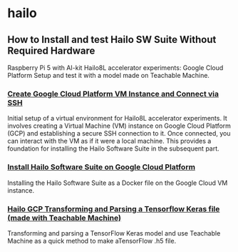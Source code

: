 # hailo

## How to Install and test Hailo SW Suite Without Required Hardware
Raspberry Pi 5 with AI-kit Hailo8L accelerator experiments: Google Cloud Platform Setup and test it with a model  made on Teachable Machine.

### [Create Google Cloud Platform VM Instance and Connect via SSH](https://github.com/marcory-hub/hailo/blob/main/create-and-connect-gcp-vm-instance-w-local-terminal.md)

Initial setup of a virtual environment for Hailo8L accelerator experiments. It involves creating a Virtual Machine (VM) instance on Google Cloud Platform (GCP) and establishing a secure SSH connection to it. Once connected, you can interact with the VM as if it were a local machine. This provides a foundation for installing the Hailo Software Suite in the subsequent part.


### [Install Hailo Software Suite on Google Cloud Platform](https://github.com/marcory-hub/hailo/blob/main/install-hailo-software-suite-on-google-cloud-VM-instance.md)
Installing the Hailo Software Suite as a Docker file on the Google Cloud VM instance.


### [Hailo GCP Transforming and Parsing a Tensorflow Keras file (made with Teachable Machine)](https://github.com/marcory-hub/hailo/blob/main/transform-and-parse-tensorflow-keras-file.md)
Transforming and parsing a TensorFlow Keras model and use Teachable Machine as a quick method to make aTensorFlow .h5 file.



